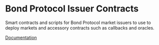 # Bond Protocol Issuer Contracts

Smart contracts and scripts for Bond Protocol market issuers to use to deploy markets and accessory contracts such as callbacks and oracles.

[Documentation](https://docs.bondprotocol.finance/)